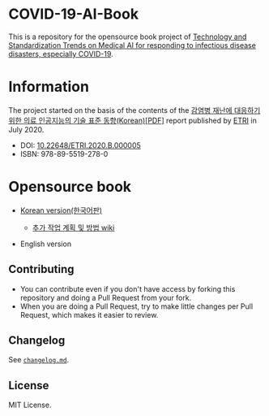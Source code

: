 # COVID-19-AI-Book

This is a repository for the opensource book project of [Technology and Standardization Trends on Medical AI for responding to infectious disease disasters, especially COVID-19](http://hollobit.github.io/COVID-19-AI-Book).

# Information

The project started on the basis of the contents of the [감염병 재난에 대응하기 위한 의료 인공지능의 기술 표준 동향(Korean)[PDF]](https://ksp.etri.re.kr/ksp/plan-report/file?id=775) report published by [ETRI](http://www.etri.re.kr) in July 2020.
* DOI: [10.22648/ETRI.2020.B.000005](http://dx.doi.org/10.22648/ETRI.2020.B.000005)
* ISBN: 978-89-5519-278-0

# Opensource book

* [Korean version(한국어판)](https://hollobit.github.io/COVID-19-AI-Book/KR/index.html)
  * [추가 작업 계획 및 방법 wiki](https://github.com/hollobit/COVID-19-AI-Book/wiki/%ED%95%9C%EA%B5%AD%EC%96%B4%ED%8C%90-%EC%B6%94%EA%B0%80-%EC%9E%91%EC%97%85-%EA%B3%84%ED%9A%8D)
  
* English version 

## Contributing

* You can contribute even if you don't have access by forking this repository and doing a Pull Request from your fork.
* When you are doing a Pull Request, try to make little changes per Pull Request, which makes it easier to review.

## Changelog

See [`changelog.md`](./changelog.md).

## License

MIT License.
